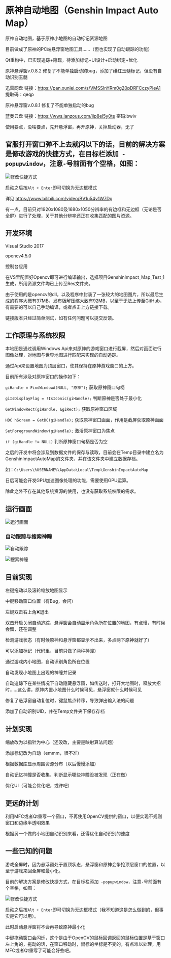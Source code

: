 # 原神自动地图（Genshin Impact Auto Map）
原神自动地图，基于原神小地图的自动标记资源地图

目前做成了原神的PC端悬浮窗地图工具……（但也实现了自动跟踪的功能）

 Qt重构中，已实现追踪+隐现，待添加标记+UI设计+启动绑定+优化
 
 
 
原神悬浮窗v.0.8.2 修复了不能单独启动的bug，添加了绯红玉髓标记，但没有自动识别玉髓

迅雷网盘
链接：https://pan.xunlei.com/s/VMSSInYRm0g20pDRFCczyPIeA1
提取码：qeqp

原神悬浮窗v.0.8.1 修复了不能单独启动的bug

蓝奏云盘
链接：https://wws.lanzous.com/iip8el5y0te
密码:bwiv

使用要点，没啥要点，先开悬浮窗，再开原神，关掉启动器，无了

## 官服打开窗口弹不上去就闪以下的话，目前的解决方案是修改游戏的快捷方式，在目标栏添加` -popupwindow`，注意`-`号前面有个空格，如图：

![修改快捷方式](https://github.com/GengGode/GenshinImpact_AutoMap/blob/master/GenshinImpact_Map_Test_1/Img/Snipaste_2021-01-31_22-57-14.png)

启动之后按`Alt + Enter`即可切换为无边框模式

详见 https://www.bilibili.com/video/BV1u54y1W7Dg

有一点，目前只对1920x1080及1680x1050分辨率的有边框和无边框（无论是否全屏）进行了处理，关于其他分辨率还正在收集匹配的图片资源。

## 开发环境

Visual Studio 2017 

opencv4.5.0

控制台应用

在VS里配置好Opencv即可进行编译输出，选择项目GenshinImpact_Map_Test_1生成，所用资源文件均已上传至Res文件夹。

由于使用的是opencv的dll，以及程序中封装了一张较大的地图图片，所以最后生成的程序大概有37MB，发布版解压缩大致有92MB，以至于无法上传至GitHub，有需要的可以自己手动编译，或者点击上方链接下载。

链接版本只经过简单测试，如有任何问题可以提交反馈。

## 工作原理与系统权限

本地图是通过调用Windows Api来对原神的游戏窗口进行截屏，然后对画面进行图像处理，对地图与世界地图进行匹配来实现的自动追踪。

通过Api来设置地图为顶层窗口，使其保持在原神游戏窗口的上方。

目前所有涉及对原神窗口的操作如下：

`giHandle = FindWindowA(NULL, "原神");` 获取原神窗口句柄

`giIsDisplayFlag = !IsIconic(giHandle);` 判断原神是否处于最小化

`GetWindowRect(giHandle, &giRect);` 获取原神窗口区域

`HDC hScreen = GetDC(giHandle);` 获取原神窗口画面，作用是截屏获取原神画面

`SetForegroundWindow(giHandle);` 激活原神窗口为焦点

`if (giHandle != NULL)` 判断原神窗口句柄是否为空

之后的开发中将会涉及到数据文件的保存与读取，目前会在Temp目录中建立名为GenshinImpactAutoMap的文件夹，并在该文件夹中建立数据存档。

如：`C:\Users\%USERNAME%\AppData\Local\Temp\GenshinImpactAutoMap`

日后可能会开发GPU加速图像处理的功能，需要使用GPU运算。

除此之外不存在其他系统资源的使用，也没有获取系统权限的需求。

## 运行画面

![运行画面](https://github.com/GengGode/GenshinImpact_AutoMap/blob/master/GenshinImpact_Map_Test_1/Img/Snipaste_2021-01-31_23-13-55.png)


### 自动跟踪与搜索神瞳

![自动跟踪](https://github.com/GengGode/GenshinImpact_AutoMap/blob/master/GenshinImpact_Map_Test_1/Img/2021-01-27%2000-27-55_5.gif)


![搜索神瞳](https://github.com/GengGode/GenshinImpact_AutoMap/blob/master/GenshinImpact_Map_Test_1/Img/2021-01-27%2000-27-55_3.gif)

## 目前实现

左键拖动以及滚轮缩放地图显示

中键移动窗口位置（有Bug，会闪）

左键双击右上角❌退出

双击开启关闭自动追踪，悬浮窗会自动显示角色所在位置的地图，有点慢，有时候会飘，还在调整

检测游戏状态（有时候原神和悬浮窗都显示不出来，多点两下原神就好了）

可以添加标记（代码里，目前只做了两种神瞳）

通过游戏内小地图，自动识别角色所在位置

自动发现小地图上出现的神瞳并记录

自动追踪下在某些情况下自动隐藏悬浮窗，如传送时，打开大地图时，释放大招时……这么讲，原神内置小地图什么时候可见，悬浮窗就什么时候可见

修复了悬浮窗自动复位时，键鼠焦点转移，导致弹出输入法的问题

添加了自动识别UID，并在Temp文件夹下保存存档

## 计划实现

缩放改为以指针为中心（还没改，主要是映射算法问题）

添加标记改为自动（emmm，很不准）

根据数据库显示周围资源分布（以后慢慢添加）

自动记忆神瞳是否收集，判断显示哪些神瞳没被发现（正在做）

优化UI（可能会优化吧，或许吧）

## 更远的计划

利用MFC或者Qt重写一个窗口，不再使用OpenCV提供的窗口，以便实现不规则窗口和边缘半透明效果

根据另一个做的小地图自动识别来看，还得优化自动识别的速度

## 一些已知的问题

游戏全屏时，因为悬浮窗处于置顶状态，悬浮窗和原神会争抢顶层窗口的位置，以至于游戏来回全屏和最小化。

目前的解决方案是修改快捷方式，在目标栏添加` -popupwindow`，注意`-`号前面有个空格，如图：

![修改快捷方式](https://github.com/GengGode/GenshinImpact_AutoMap/blob/master/GenshinImpact_Map_Test_1/Img/Snipaste_2021-01-31_22-57-14.png)

启动之后按`Alt + Enter`即可切换为无边框模式（我不知道这是怎么做到的，但事实是它可以用）。

此时启动悬浮窗将不会再导致原神最小化

中键拖动窗口会闪烁，这个是由于OpenCV的鼠标回调返回的鼠标位置是基于窗口左上角的，拖动的话，在窗口移动时，鼠标的坐标是不变的，有点难以处理，用MFC或者Qt重写了可能会好些吧。
